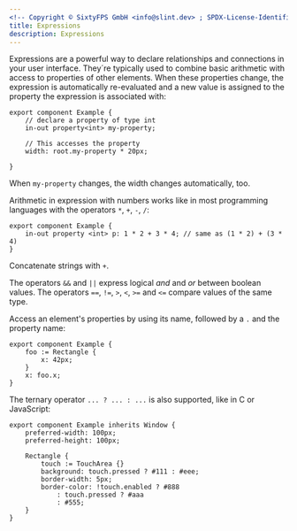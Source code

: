 ```yaml
---
<!-- Copyright © SixtyFPS GmbH <info@slint.dev> ; SPDX-License-Identifier: MIT -->
title: Expressions
description: Expressions
---
```


Expressions are a powerful way to declare relationships and connections in your
user interface. They´re typically used to combine basic arithmetic with access
to properties of other elements. When these properties change, the expression
is automatically re-evaluated and a new value is assigned to the property the
expression is associated with:

```slint
export component Example {
    // declare a property of type int
    in-out property<int> my-property;

    // This accesses the property
    width: root.my-property * 20px;

}
```

When `my-property` changes, the width changes automatically, too.

Arithmetic in expression with numbers works like in most programming languages with the operators `*`, `+`, `-`, `/`:

```slint
export component Example {
    in-out property <int> p: 1 * 2 + 3 * 4; // same as (1 * 2) + (3 * 4)
}
```

Concatenate strings with `+`.

The operators `&&` and `||` express logical _and_ and _or_ between
boolean values. The operators `==`, `!=`, `>`, `<`, `>=` and `<=` compare
values of the same type.

Access an element's properties by using its name, followed by a
`.` and the property name:

```slint
export component Example {
    foo := Rectangle {
        x: 42px;
    }
    x: foo.x;
}
```

The ternary operator `... ? ... : ...` is also supported, like in C or JavaScript:

```slint
export component Example inherits Window {
    preferred-width: 100px;
    preferred-height: 100px;

    Rectangle {
        touch := TouchArea {}
        background: touch.pressed ? #111 : #eee;
        border-width: 5px;
        border-color: !touch.enabled ? #888
            : touch.pressed ? #aaa
            : #555;
    }
}
```

